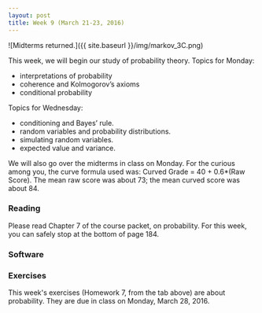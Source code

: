 ```yaml
---
layout: post
title: Week 9 (March 21-23, 2016)
---
```


![Midterms returned.]({{ site.baseurl }}/img/markov_3C.png)

This week, we will begin our study of probability theory.  Topics for Monday:  
- interpretations of probability  
- coherence and Kolmogorov’s axioms  
- conditional probability  

Topics for Wednesday:  
- conditioning and Bayes’ rule.  
- random variables and probability distributions.  
- simulating random variables.  
- expected value and variance.  

We will also go over the midterms in class on Monday.  For the curious among you, the curve formula used was: Curved Grade = 40 + 0.6*(Raw Score).  The mean raw score was about 73; the mean curved score was about 84.  


### Reading

Please read Chapter 7 of the course packet, on probability.  For this week, you can safely stop at the bottom of page 184.

### Software 

### Exercises

This week's exercises (Homework 7, from the tab above) are about probability.  They are due in class on Monday, March 28, 2016.

